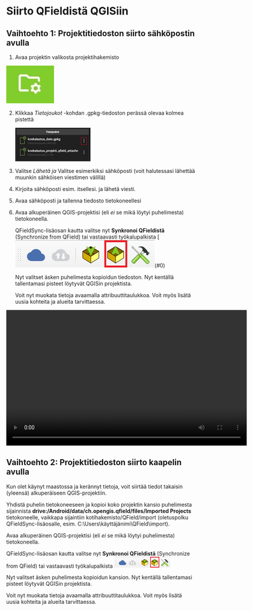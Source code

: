 # Siirto QFieldistä QGISiin

## Vaihtoehto 1: Projektitiedoston siirto sähköpostin avulla

1.  Avaa projektin valikosta projektihakemisto

![](img/projektihakemisto.png)

2.  Klikkaa *Tietojoukot* -kohdan .gpkg-tiedoston perässä olevaa kolmea pistettä

    ![](img/laheta-tiedosto.png)

3.  Valitse *Lähetä ja* Valitse esimerkiksi sähköposti (voit halutessasi lähettää muunkin sähköisen viestimen välillä)

4.  Kirjoita sähköposti esim. itsellesi. ja lähetä viesti.

5.  Avaa sähköposti ja tallenna tiedosto tietokoneellesi

6.  Avaa alkuperäinen QGIS-projektisi (eli *ei* se mikä löytyi puhelimesta) tietokoneella.

    QFieldSync-lisäosan kautta valitse nyt **Synkronoi QFieldistä** (Synchronize from QField) tai vastaavasti työkalupalkista [![](img/qfieldsync_import.png)(#0)

    Nyt valitset äsken puhelimesta kopioidun tiedoston. Nyt kentällä tallentamasi pisteet löytyvät QGISin projektista.

    Voit nyt muokata tietoja avaamalla attribuuttitaulukkoa. Voit myös lisätä uusia kohteita ja alueita tarvittaessa.
    
<video width="640" height="360" controls>

<source src="img/vienti_spostin_avulla.mp4" type="video/mp4">

</video>

## Vaihtoehto 2: Projektitiedoston siirto kaapelin avulla

Kun olet käynyt maastossa ja kerännyt tietoja, voit siirtää tiedot takaisin (yleensä) alkuperäiseen QGIS-projektiin.

Yhdistä puhelin tietokoneeseen ja kopioi koko projektin kansio puhelimesta sijainnista **drive:/Android/data/ch.opengis.qfield/files/Imported Projects** tietokoneelle, vaikkapa sijaintiin kotihakemisto/QField/import (oletuspolku QFieldSync-lisäosalle, esim. C:\Users\käyttäjänimi\QField\import).

Avaa alkuperäinen QGIS-projektisi (eli *ei* se mikä löytyi puhelimesta) tietokoneella.

QFieldSync-lisäosan kautta valitse nyt **Synkronoi QFieldistä** (Synchronize from QField) tai vastaavasti työkalupalkista [<img src="img/qfieldsync_import.png" width="150"/>](img/qfieldsync_import.png)

Nyt valitset äsken puhelimesta kopioidun kansion. Nyt kentällä tallentamasi pisteet löytyvät QGISin projektista.

Voit nyt muokata tietoja avaamalla attribuuttitaulukkoa. Voit myös lisätä uusia kohteita ja alueita tarvittaessa.
